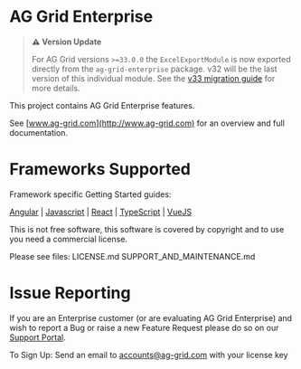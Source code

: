 # AG Grid Enterprise

> **⚠️ Version Update**
>
> For AG Grid versions `>=33.0.0` the `ExcelExportModule` is now exported directly from the `ag-grid-enterprise` package. v32 will be the last version of this individual module. See the [v33 migration guide](https://ag-grid.com/javascript-data-grid/upgrading-to-ag-grid-33/) for more details.

This project contains AG Grid Enterprise features.

See [www.ag-grid.com](http://www.ag-grid.com) for an overview and full documentation.

# Frameworks Supported

Framework specific Getting Started guides:

[Angular](https://www.ag-grid.com/angular-data-grid/getting-started/) | [Javascript](https://www.ag-grid.com/javascript-grid/getting-started/) | [React](https://www.ag-grid.com/react-data-grid/getting-started/) | [TypeScript](https://www.ag-grid.com/javascript-grid/building-typescript/) | [VueJS](https://www.ag-grid.com/vue-data-grid/getting-started/)

This is not free software, this software is covered by copyright and to use you need a commercial license.

Please see files:
LICENSE.md
SUPPORT_AND_MAINTENANCE.md

# Issue Reporting

If you are an Enterprise customer (or are evaluating AG Grid Enterprise) and wish to report a Bug or raise a new Feature Request please do so on our [Support Portal](https://ag-grid.zendesk.com/).

To Sign Up:
Send an email to accounts@ag-grid.com with your license key
